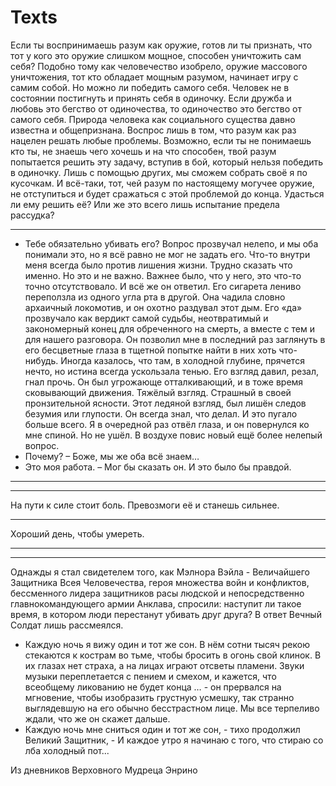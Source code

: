 # Texts
Если ты воспринимаешь разум как оружие, готов ли ты признать, что тот у кого это оружие слишком мощное, способен уничтожить сам себя? Подобно тому как человечество изобрело, оружие массового уничтожения, тот кто обладает мощным разумом, начинает игру с самим собой. Но можно ли победить самого себя. Человек не в состоянии постигнуть и принять себя в одиночку. Если дружба и любовь это бегство от одиночества, то одиночество это бегство от самого себя. Природа человека как социального существа давно известна и общепризнана. Воспрос лишь в том, что разум как раз нацелен решать любые проблемы. Возможно, если ты не понимаешь кто ты, не знаешь чего хочешь и на что способен, твой разум попытается решить эту задачу, вступив в бой, который нельзя победить в одиночку. Лишь с помощью других, мы сможем собрать своё я по кусочкам. И всё-таки, тот, чей разум по настоящему могучее оружие, не отступиться и будет сражаться с этой проблемой до конца. Удасться ли ему решить её? Или же это всего лишь испытание предела рассудка?

---

- Тебе обязательно убивать его?
Вопрос прозвучал нелепо, и мы оба понимали это, но я всё равно не мог не задать его. Что-то внутри меня всегда было против лишения жизни. Трудно сказать что именно. Но это и не важно. Важнее было, что у него, это что-то точно отсутствовало.
И всё же он ответил. Его сигарета лениво переползла из одного угла рта в другой. Она чадила словно архаичный локомотив, и он охотно раздувал этот дым.
Его «да» прозвучало как вердикт самой судьбы, неотвратимый и закономерный конец  для обреченного на смерть, а вместе с тем и для нашего разговора.
Он позволил мне в последний раз заглянуть в его бесцветные глаза в тщетной попытке найти в них хоть что-нибудь. Иногда казалось, что там, в холодной глубине, прячется нечто, но истина всегда ускользала тенью. Его взгляд давил, резал, гнал прочь. Он был угрожающе отталкивающий, и в тоже время сковывающий движения. 
Тяжёлый взгляд. Страшный в своей пронзительной ясности. Этот ледяной взгляд, был лишён следов безумия или глупости. Он всегда знал, что делал. И это пугало больше всего.
Я в очередной раз отвёл глаза, и он повернулся ко мне спиной. Но не ушёл. В воздухе повис новый ещё более нелепый вопрос.
- Почему? –
Боже, мы же оба всё знаем…
- Это моя работа. – Мог бы сказать он. И это было бы правдой.

---

---

На пути к силе стоит боль. Превозмоги её и станешь сильнее.

---

Хороший день, чтобы умереть.

---


---

Однажды я стал свидетелем того, как Мэлнора Вэйла - Величайшего Защитника Всея Человечества, героя множества войн и конфликтов, бессменного лидера защитников расы людской и непосредственно главнокомандующего армии Анклава,  спросили: наступит ли такое время, в котором люди перестанут убивать друг друга?
В ответ Вечный Солдат лишь рассмеялся.
- Каждую ночь я вижу один и тот же сон. В нём сотни тысяч рекою стекаются к кострам во тьме, чтобы бросить в огонь свой клинок. В их глазах нет страха, а на лицах играют отсветы пламени. Звуки музыки переплетается с пением и смехом, и кажется, что всеобщему ликованию не будет конца … - он прервался на мгновение, чтобы изобразить грустную усмешку, так странно выглядевшую на его обычно бесстрастном лице. Мы все терпеливо ждали, что же он скажет дальше.
- Каждую ночь мне сниться один и тот же сон, - тихо продолжил Великий Защитник, - И каждое утро я начинаю с того, что стираю со лба холодный пот... 

Из дневников Верховного Мудреца Энрино


